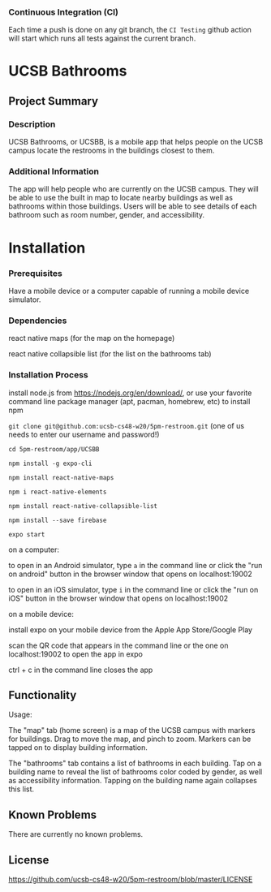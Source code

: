### Continuous Integration (CI)

Each time a push is done on any git branch, the `CI Testing` github action will start which runs all tests against the current branch.

# UCSB Bathrooms
## Project Summary
### Description

UCSB Bathrooms, or UCSBB, is a mobile app that helps people on the UCSB campus locate the restrooms in the buildings closest to them.

### Additional Information

The app will help people who are currently on the UCSB campus. They will be able to use the built in map to locate nearby buildings as well as bathrooms within those buildings. Users will be able to see details of each bathroom such as room number, gender, and accessibility.

# Installation

### Prerequisites

Have a mobile device or a computer capable of running a mobile device simulator.

### Dependencies

react native maps (for the map on the homepage)

react native collapsible list (for the list on the bathrooms tab)


### Installation Process

install node.js from <https://nodejs.org/en/download/>, or use your favorite command line package manager (apt, pacman, homebrew, etc) to install npm

`git clone git@github.com:ucsb-cs48-w20/5pm-restroom.git` (one of us needs to enter our username and password!)

`cd 5pm-restroom/app/UCSBB`

`npm install -g expo-cli`

`npm install react-native-maps`

`npm i react-native-elements`

`npm install react-native-collapsible-list`

`npm install --save firebase`

`expo start`

on a computer:

to open in an Android simulator, type `a` in the command line or click the "run on android" button in the browser window that opens on localhost:19002

to open in an iOS simulator, type `i` in the command line or click the "run on iOS" button in the browser window that opens on localhost:19002

on a mobile device:

install expo on your mobile device from the Apple App Store/Google Play

scan the QR code that appears in the command line or the one on localhost:19002 to open the app in expo

ctrl + c in the command line closes the app


## Functionality

Usage:

The "map" tab (home screen) is a map of the UCSB campus with markers for buildings. Drag to move the map, and pinch to zoom. Markers can be tapped on to display building information.

The "bathrooms" tab contains a list of bathrooms in each building. Tap on a building name to reveal the list of bathrooms color coded by gender, as well as accessibility information. Tapping on the building name again collapses this list.


## Known Problems

There are currently no known problems.


## License

<https://github.com/ucsb-cs48-w20/5pm-restroom/blob/master/LICENSE>
